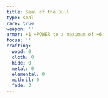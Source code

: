 ```yaml
---
title: Seal of the Bull
type: seal
rare: true
weapon: ''
armor: +1 +POWER to a maximum of +6
focus: ''
crafting:
  wood: 0
  cloth: 0
  hide: 0
  metal: 0
  elemental: 0
  mithril: 0
  fade: 3
---
```


